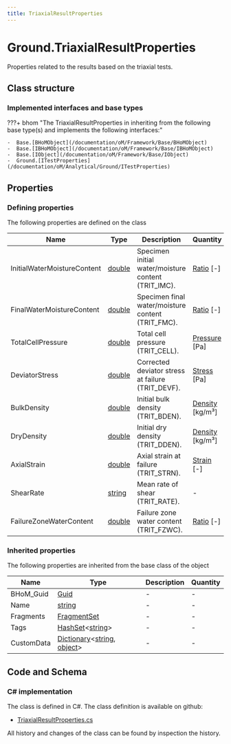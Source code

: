 ```yaml
---
title: TriaxialResultProperties
---
```


# Ground.TriaxialResultProperties

Properties related to the results based on the triaxial tests.

## Class structure

### Implemented interfaces and base types

???+ bhom "The TriaxialResultProperties in inheriting from the following base type(s) and implements the following interfaces:"

    -  Base.[BHoMObject](/documentation/oM/Framework/Base/BHoMObject)
    -  Base.[IBHoMObject](/documentation/oM/Framework/Base/IBHoMObject)
    -  Base.[IObject](/documentation/oM/Framework/Base/IObject)
    -  Ground.[ITestProperties](/documentation/oM/Analytical/Ground/ITestProperties)


## Properties



### Defining properties

The following properties are defined on the class

| Name             | Type             | Description      | Quantity         |
|------------------|------------------|------------------|------------------|
| InitialWaterMoistureContent | [double](https://learn.microsoft.com/en-us/dotnet/api/System.Double?view=netstandard-2.0) | Specimen initial water/moisture content (TRIT_IMC). | [Ratio](/documentation/oM/Dimensional/Quantities/Attributes/Ratio) [-] |
| FinalWaterMoistureContent | [double](https://learn.microsoft.com/en-us/dotnet/api/System.Double?view=netstandard-2.0) | Specimen final water/moisture content (TRIT_FMC). | [Ratio](/documentation/oM/Dimensional/Quantities/Attributes/Ratio) [-] |
| TotalCellPressure | [double](https://learn.microsoft.com/en-us/dotnet/api/System.Double?view=netstandard-2.0) | Total cell pressure (TRIT_CELL). | [Pressure](/documentation/oM/Dimensional/Quantities/Attributes/Pressure) [Pa] |
| DeviatorStress | [double](https://learn.microsoft.com/en-us/dotnet/api/System.Double?view=netstandard-2.0) | Corrected deviator stress at failure (TRIT_DEVF). | [Stress](/documentation/oM/Dimensional/Quantities/Attributes/Stress) [Pa] |
| BulkDensity | [double](https://learn.microsoft.com/en-us/dotnet/api/System.Double?view=netstandard-2.0) | Initial bulk density (TRIT_BDEN). | [Density](/documentation/oM/Dimensional/Quantities/Attributes/Density) [kg/m³] |
| DryDensity | [double](https://learn.microsoft.com/en-us/dotnet/api/System.Double?view=netstandard-2.0) | Initial dry density (TRIT_DDEN). | [Density](/documentation/oM/Dimensional/Quantities/Attributes/Density) [kg/m³] |
| AxialStrain | [double](https://learn.microsoft.com/en-us/dotnet/api/System.Double?view=netstandard-2.0) | Axial strain at failure (TRIT_STRN). | [Strain](/documentation/oM/Dimensional/Quantities/Attributes/Strain) [-] |
| ShearRate | [string](https://learn.microsoft.com/en-us/dotnet/api/System.String?view=netstandard-2.0) | Mean rate of shear (TRIT_RATE). | - |
| FailureZoneWaterContent | [double](https://learn.microsoft.com/en-us/dotnet/api/System.Double?view=netstandard-2.0) | Failure zone water content (TRIT_FZWC). | [Ratio](/documentation/oM/Dimensional/Quantities/Attributes/Ratio) [-] |


### Inherited properties
The following properties are inherited from the base class of the object

| Name             | Type             | Description      | Quantity         |
|------------------|------------------|------------------|------------------|
| BHoM_Guid | [Guid](https://learn.microsoft.com/en-us/dotnet/api/System.Guid?view=netstandard-2.0) | - | - |
| Name | [string](https://learn.microsoft.com/en-us/dotnet/api/System.String?view=netstandard-2.0) | - | - |
| Fragments | [FragmentSet](/documentation/oM/Framework/Base/FragmentSet) | - | - |
| Tags | [HashSet](https://learn.microsoft.com/en-us/dotnet/api/System.Collections.Generic.HashSet-1?view=netstandard-2.0)&lt;[string](https://learn.microsoft.com/en-us/dotnet/api/System.String?view=netstandard-2.0)&gt; | - | - |
| CustomData | [Dictionary](https://learn.microsoft.com/en-us/dotnet/api/System.Collections.Generic.Dictionary-2?view=netstandard-2.0)&lt;[string](https://learn.microsoft.com/en-us/dotnet/api/System.String?view=netstandard-2.0), [object](https://learn.microsoft.com/en-us/dotnet/api/System.Object?view=netstandard-2.0)&gt; | - | - |


## Code and Schema

### C# implementation

The class is defined in C#. The class definition is available on github:

- [TriaxialResultProperties.cs](https://github.com/BHoM/BHoM/blob/develop/Ground_oM/ITestProperties/TriaxialResultProperties.cs)

All history and changes of the class can be found by inspection the history.
